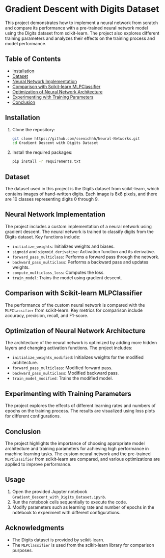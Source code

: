 # Gradient Descent with Digits Dataset

This project demonstrates how to implement a neural network from scratch and compare its performance with a pre-trained neural network model using the Digits dataset from scikit-learn. The project also explores different training parameters and analyzes their effects on the training process and model performance.

## Table of Contents

- [Installation](#installation)
- [Dataset](#dataset)
- [Neural Network Implementation](#neural-network-implementation)
- [Comparison with Scikit-learn MLPClassifier](#comparison-with-scikit-learn-mlpclassifier)
- [Optimization of Neural Network Architecture](#optimization-of-neural-network-architecture)
- [Experimenting with Training Parameters](#experimenting-with-training-parameters)
- [Conclusion](#conclusion)

## Installation

1. Clone the repository:
    ```bash
    git clone https://github.com/ssenichhh/Neural-Networks.git
    cd Gradient Descent with Digits Dataset
    ```

2. Install the required packages:
    ```bash
    pip install -r requirements.txt
    ```

## Dataset

The dataset used in this project is the Digits dataset from scikit-learn, which contains images of hand-written digits. Each image is 8x8 pixels, and there are 10 classes representing digits 0 through 9.

## Neural Network Implementation

The project includes a custom implementation of a neural network using gradient descent. The neural network is trained to classify digits from the Digits dataset. Key functions include:

- `initialize_weights`: Initializes weights and biases.
- `sigmoid` and `sigmoid_derivative`: Activation function and its derivative.
- `forward_pass_multiclass`: Performs a forward pass through the network.
- `backward_pass_multiclass`: Performs a backward pass and updates weights.
- `compute_multiclass_loss`: Computes the loss.
- `train_model`: Trains the model using gradient descent.

## Comparison with Scikit-learn MLPClassifier

The performance of the custom neural network is compared with the `MLPClassifier` from scikit-learn. Key metrics for comparison include accuracy, precision, recall, and F1-score.

## Optimization of Neural Network Architecture

The architecture of the neural network is optimized by adding more hidden layers and changing activation functions. The project includes:

- `initialize_weights_modified`: Initializes weights for the modified architecture.
- `forward_pass_multiclass`: Modified forward pass.
- `backward_pass_multiclass`: Modified backward pass.
- `train_model_modified`: Trains the modified model.

## Experimenting with Training Parameters

The project explores the effects of different learning rates and numbers of epochs on the training process. The results are visualized using loss plots for different configurations.

## Conclusion

The project highlights the importance of choosing appropriate model architecture and training parameters for achieving high performance in machine learning tasks. The custom neural network and the pre-trained `MLPClassifier` from scikit-learn are compared, and various optimizations are applied to improve performance.

## Usage

1. Open the provided Jupyter notebook `Gradient_Descent_with_Digits_Dataset.ipynb`.
2. Run the notebook cells sequentially to execute the code.
3. Modify parameters such as learning rate and number of epochs in the notebook to experiment with different configurations.

## Acknowledgments

- The Digits dataset is provided by scikit-learn.
- The `MLPClassifier` is used from the scikit-learn library for comparison purposes.

